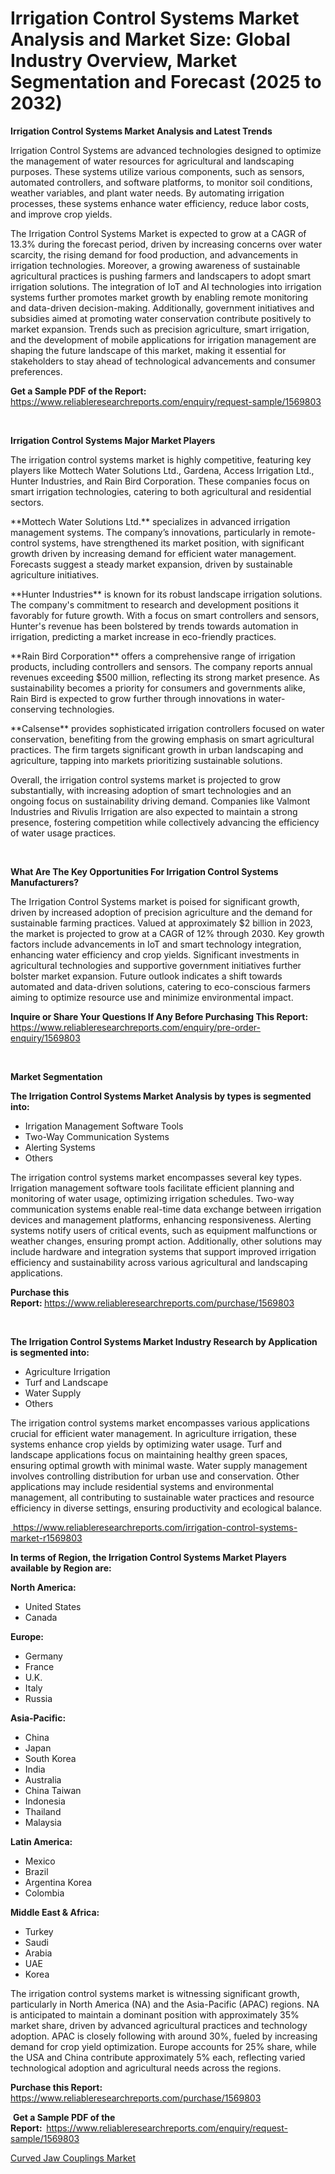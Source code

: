 <p><h1>Irrigation Control Systems Market Analysis and Market Size: Global Industry Overview, Market Segmentation and Forecast (2025 to 2032)</h1></p><p><strong>Irrigation Control Systems Market Analysis and Latest Trends</strong></p>
<p><p>Irrigation Control Systems are advanced technologies designed to optimize the management of water resources for agricultural and landscaping purposes. These systems utilize various components, such as sensors, automated controllers, and software platforms, to monitor soil conditions, weather variables, and plant water needs. By automating irrigation processes, these systems enhance water efficiency, reduce labor costs, and improve crop yields.</p><p>The Irrigation Control Systems Market is expected to grow at a CAGR of 13.3% during the forecast period, driven by increasing concerns over water scarcity, the rising demand for food production, and advancements in irrigation technologies. Moreover, a growing awareness of sustainable agricultural practices is pushing farmers and landscapers to adopt smart irrigation solutions. The integration of IoT and AI technologies into irrigation systems further promotes market growth by enabling remote monitoring and data-driven decision-making. Additionally, government initiatives and subsidies aimed at promoting water conservation contribute positively to market expansion. Trends such as precision agriculture, smart irrigation, and the development of mobile applications for irrigation management are shaping the future landscape of this market, making it essential for stakeholders to stay ahead of technological advancements and consumer preferences.</p></p>
<p><strong>Get a Sample PDF of the Report:&nbsp;</strong> <a href="https://www.reliableresearchreports.com/enquiry/request-sample/1569803?utm_campaign=3557&utm_medium=2&utm_source=Github&utm_content=ia&utm_term=25032025&utm_id=irrigation-control-systems">https://www.reliableresearchreports.com/enquiry/request-sample/1569803</a></p>
<p>&nbsp;</p>
<p><strong>Irrigation Control Systems Major Market Players</strong></p>
<p><p>The irrigation control systems market is highly competitive, featuring key players like Mottech Water Solutions Ltd., Gardena, Access Irrigation Ltd., Hunter Industries, and Rain Bird Corporation. These companies focus on smart irrigation technologies, catering to both agricultural and residential sectors.</p><p>**Mottech Water Solutions Ltd.** specializes in advanced irrigation management systems. The company’s innovations, particularly in remote-control systems, have strengthened its market position, with significant growth driven by increasing demand for efficient water management. Forecasts suggest a steady market expansion, driven by sustainable agriculture initiatives.</p><p>**Hunter Industries** is known for its robust landscape irrigation solutions. The company's commitment to research and development positions it favorably for future growth. With a focus on smart controllers and sensors, Hunter's revenue has been bolstered by trends towards automation in irrigation, predicting a market increase in eco-friendly practices.</p><p>**Rain Bird Corporation** offers a comprehensive range of irrigation products, including controllers and sensors. The company reports annual revenues exceeding $500 million, reflecting its strong market presence. As sustainability becomes a priority for consumers and governments alike, Rain Bird is expected to grow further through innovations in water-conserving technologies.</p><p>**Calsense** provides sophisticated irrigation controllers focused on water conservation, benefiting from the growing emphasis on smart agricultural practices. The firm targets significant growth in urban landscaping and agriculture, tapping into markets prioritizing sustainable solutions.</p><p>Overall, the irrigation control systems market is projected to grow substantially, with increasing adoption of smart technologies and an ongoing focus on sustainability driving demand. Companies like Valmont Industries and Rivulis Irrigation are also expected to maintain a strong presence, fostering competition while collectively advancing the efficiency of water usage practices.</p></p>
<p>&nbsp;</p>
<p><strong>What Are The Key Opportunities For Irrigation Control Systems Manufacturers?</strong></p>
<p><p>The Irrigation Control Systems market is poised for significant growth, driven by increased adoption of precision agriculture and the demand for sustainable farming practices. Valued at approximately $2 billion in 2023, the market is projected to grow at a CAGR of 12% through 2030. Key growth factors include advancements in IoT and smart technology integration, enhancing water efficiency and crop yields. Significant investments in agricultural technologies and supportive government initiatives further bolster market expansion. Future outlook indicates a shift towards automated and data-driven solutions, catering to eco-conscious farmers aiming to optimize resource use and minimize environmental impact.</p></p>
<p><strong>Inquire or Share Your Questions If Any Before Purchasing This Report:</strong> <a href="https://www.reliableresearchreports.com/enquiry/pre-order-enquiry/1569803?utm_campaign=3557&utm_medium=2&utm_source=Github&utm_content=ia&utm_term=25032025&utm_id=irrigation-control-systems">https://www.reliableresearchreports.com/enquiry/pre-order-enquiry/1569803</a></p>
<p>&nbsp;</p>
<p><strong>Market Segmentation</strong></p>
<p><strong>The Irrigation Control Systems Market Analysis by types is segmented into:</strong></p>
<p><ul><li>Irrigation Management Software Tools</li><li>Two-Way Communication Systems</li><li>Alerting Systems</li><li>Others</li></ul></p>
<p><p>The irrigation control systems market encompasses several key types. Irrigation management software tools facilitate efficient planning and monitoring of water usage, optimizing irrigation schedules. Two-way communication systems enable real-time data exchange between irrigation devices and management platforms, enhancing responsiveness. Alerting systems notify users of critical events, such as equipment malfunctions or weather changes, ensuring prompt action. Additionally, other solutions may include hardware and integration systems that support improved irrigation efficiency and sustainability across various agricultural and landscaping applications.</p></p>
<p><strong>Purchase this Report:&nbsp;</strong><a href="https://www.reliableresearchreports.com/purchase/1569803?utm_campaign=3557&utm_medium=2&utm_source=Github&utm_content=ia&utm_term=25032025&utm_id=irrigation-control-systems">https://www.reliableresearchreports.com/purchase/1569803</a></p>
<p>&nbsp;</p>
<p><strong>The Irrigation Control Systems Market Industry Research by Application is segmented into:</strong></p>
<p><ul><li>Agriculture Irrigation</li><li>Turf and Landscape</li><li>Water Supply</li><li>Others</li></ul></p>
<p><p>The irrigation control systems market encompasses various applications crucial for efficient water management. In agriculture irrigation, these systems enhance crop yields by optimizing water usage. Turf and landscape applications focus on maintaining healthy green spaces, ensuring optimal growth with minimal waste. Water supply management involves controlling distribution for urban use and conservation. Other applications may include residential systems and environmental management, all contributing to sustainable water practices and resource efficiency in diverse settings, ensuring productivity and ecological balance.</p></p>
<p><a href="https://www.reliableresearchreports.com/irrigation-control-systems-market-r1569803?utm_campaign=3557&utm_medium=2&utm_source=Github&utm_content=ia&utm_term=25032025&utm_id=irrigation-control-systems">&nbsp;https://www.reliableresearchreports.com/irrigation-control-systems-market-r1569803</a></p>
<p><strong>In terms of Region, the Irrigation Control Systems Market Players available by Region are:</strong></p>
<p>
    <p> <strong> North America: </strong>
        <ul>
            <li>United States</li>
            <li>Canada</li>
        </ul>
        </p> 
    <p> <strong> Europe: </strong>
        <ul>
            <li>Germany</li>
            <li>France</li>
            <li>U.K.</li>
            <li>Italy</li>
            <li>Russia</li>
        </ul>
        </p> 
    <p> <strong> Asia-Pacific: </strong>
        <ul>
            <li>China</li>
            <li>Japan</li>
            <li>South Korea</li>
            <li>India</li>
            <li>Australia</li>
            <li>China Taiwan</li>
            <li>Indonesia</li>
            <li>Thailand</li>
            <li>Malaysia</li>
        </ul>
        </p> 
    <p> <strong> Latin America: </strong>
        <ul>
            <li>Mexico</li>
            <li>Brazil</li>
            <li>Argentina Korea</li>
            <li>Colombia</li>
        </ul>
        </p> 
    <p> <strong> Middle East & Africa: </strong>
        <ul>
            <li>Turkey</li>
            <li>Saudi</li>
            <li>Arabia</li>
            <li>UAE</li>
            <li>Korea</li>
        </ul>
    </p>
    </p>
<p><p>The irrigation control systems market is witnessing significant growth, particularly in North America (NA) and the Asia-Pacific (APAC) regions. NA is anticipated to maintain a dominant position with approximately 35% market share, driven by advanced agricultural practices and technology adoption. APAC is closely following with around 30%, fueled by increasing demand for crop yield optimization. Europe accounts for 25% share, while the USA and China contribute approximately 5% each, reflecting varied technological adoption and agricultural needs across the regions.</p></p>
<p><strong>Purchase this Report: </strong><a href="https://www.reliableresearchreports.com/purchase/1569803?utm_campaign=3557&utm_medium=2&utm_source=Github&utm_content=ia&utm_term=25032025&utm_id=irrigation-control-systems">https://www.reliableresearchreports.com/purchase/1569803</a></p>
<p>&nbsp;<strong>Get a Sample PDF of the Report:&nbsp;&nbsp;</strong><a href="https://www.reliableresearchreports.com/enquiry/request-sample/1569803?utm_campaign=3557&utm_medium=2&utm_source=Github&utm_content=ia&utm_term=25032025&utm_id=irrigation-control-systems">https://www.reliableresearchreports.com/enquiry/request-sample/1569803</a></p>
<p><strong></strong></p>
<p><p><a href="https://github.com/shamyzinniwl/Market-Research-Report-List-1/blob/main/curved-jaw-couplings-market.md?utm_campaign=3557&utm_medium=2&utm_source=Github&utm_content=ia&utm_term=25032025&utm_id=irrigation-control-systems">Curved Jaw Couplings Market</a></p></p>